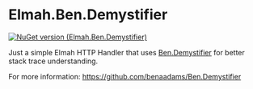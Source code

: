 # Elmah.Ben.Demystifier

[![NuGet version (Elmah.Ben.Demystifier)](https://img.shields.io/nuget/v/Elmah.Ben.Demystifier.svg?style=flat-square)](https://www.nuget.org/packages/Elmah.Ben.Demystifier/)

Just a simple Elmah HTTP Handler that uses [Ben.Demystifier](https://github.com/benaadams/Ben.Demystifier) for better stack trace understanding.

For more information: https://github.com/benaadams/Ben.Demystifier